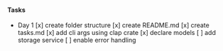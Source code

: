 #### Tasks

 - Day 1
[x] create folder structure
[x] create README.md
[x] create tasks.md
[x] add cli args using clap crate
[x] declare models
[ ] add storage service
[ ] enable error handling
